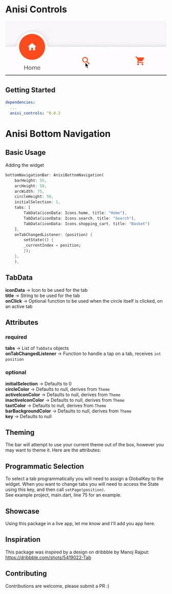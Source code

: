 # Anisi Controls

![Fancy Gif](https://github.com/JacksiroKe/anisi_controls/blob/master/anisi.gif "Anisi Gif")

## Getting Started

```yaml
dependencies:
  ...
  anisi_controls: ^0.0.2
```

# Anisi Bottom Navigation

## Basic Usage

Adding the widget
```dart
bottomNavigationBar: AnisiBottomNavigation(
    barHeight: 55,
    arcHeight: 50,
    arcWidth: 75,
    circleHeight: 50,
    initialSelection: 1,
    tabs: [
        TabData(iconData: Icons.home, title: "Home"),
        TabData(iconData: Icons.search, title: "Search"),
        TabData(iconData: Icons.shopping_cart, title: "Basket")
    ],
    onTabChangedListener: (position) {
        setState(() {
        _currentIndex = position;
        });
    },
    ),
```

## TabData
**iconData** -> Icon to be used for the tab<br/>
**title** -> String to be used for the tab<br/>
**onClick** -> Optional function to be used when the circle itself is clicked, on an active tab

## Attributes
### required
**tabs** -> List of `TabData` objects<br/>
**onTabChangedListener** -> Function to handle a tap on a tab, receives `int position`

### optional
**initialSelection** -> Defaults to 0<br/>
**circleColor** -> Defaults to null, derives from `Theme`<br/>
**activeIconColor** -> Defaults to null, derives from `Theme`<br/>
**inactiveIconColor** -> Defaults to null, derives from `Theme`<br/>
**taxtColor** -> Defaults to null, derives from `Theme`<br/>
**barBackgroundColor** -> Defaults to null, derives from `Theme`<br/>
**key** -> Defaults to null<br/>

## Theming

The bar will attempt to use your current theme out of the box, however you may want to theme it. Here are the attributes:


## Programmatic Selection

To select a tab programmatically you will need to assign a GlobalKey to the widget. When you want to change tabs you will need to access the State using this key, and then call `setPage(position)`.<br/>
See example project, main.dart, line 75 for an example.

## Showcase
Using this package in a live app, let me know and I'll add you app here.


## Inspiration

This package was inspired by a design on dribbble by Manoj Rajput:<br/>
https://dribbble.com/shots/5419022-Tab

## Contributing

Contributions are welcome, please submit a PR :)